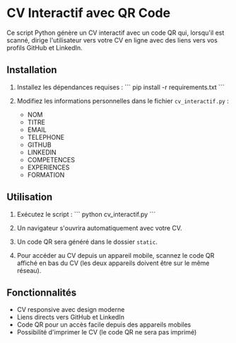 # CV Interactif avec QR Code

Ce script Python génère un CV interactif avec un code QR qui, lorsqu'il est scanné, dirige l'utilisateur vers votre CV en ligne avec des liens vers vos profils GitHub et LinkedIn.

## Installation

1. Installez les dépendances requises :
   \`\`\`
   pip install -r requirements.txt
   \`\`\`

2. Modifiez les informations personnelles dans le fichier `cv_interactif.py` :
   - NOM
   - TITRE
   - EMAIL
   - TELEPHONE
   - GITHUB
   - LINKEDIN
   - COMPETENCES
   - EXPERIENCES
   - FORMATION

## Utilisation

1. Exécutez le script :
   \`\`\`
   python cv_interactif.py
   \`\`\`

2. Un navigateur s'ouvrira automatiquement avec votre CV.
3. Un code QR sera généré dans le dossier `static`.
4. Pour accéder au CV depuis un appareil mobile, scannez le code QR affiché en bas du CV (les deux appareils doivent être sur le même réseau).

## Fonctionnalités

- CV responsive avec design moderne
- Liens directs vers GitHub et LinkedIn
- Code QR pour un accès facile depuis des appareils mobiles
- Possibilité d'imprimer le CV (le code QR ne sera pas imprimé)
